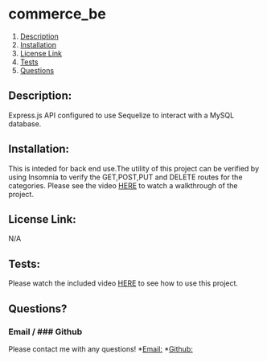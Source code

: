 # commerce_be

1. [Description](#description)
2. [Installation](#installation)
3. [License Link](#licenselink)
4. [Tests](#tests)
5. [Questions](#questions)
## Description:
Express.js API configured to use Sequelize to interact with a MySQL database.
## Installation:
This is inteded for back end use.The utility of this project can be verified by using Insomnia to verify the GET,POST,PUT and DELETE routes for the categories. Please see the video [HERE](https://drive.google.com/file/d/1zSJK9eoabW6n6l5ue7fFI0RIsTj4Z-a5/view) to watch a walkthrough of the project.
## License Link:
N/A
## Tests:
Please watch the included video [HERE](https://drive.google.com/file/d/1zSJK9eoabW6n6l5ue7fFI0RIsTj4Z-a5/view) to see how to use this project.
## Questions? 
### Email / ### Github
Please contact me with any questions!
*[Email:](runniale000@gmail.com)
*[Github:](https://github.com/SnowSlurpie)